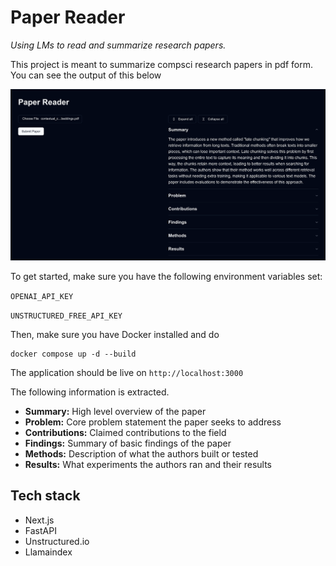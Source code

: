 # Paper Reader

_Using LMs to read and summarize research papers._

This project is meant to summarize compsci research papers in pdf form. You can see the output of this below

![a screenshot of the application](example.png)

To get started, make sure you have the following environment variables set:

`OPENAI_API_KEY`

`UNSTRUCTURED_FREE_API_KEY`

Then, make sure you have Docker installed and do

```
docker compose up -d --build
```

The application should be live on `http://localhost:3000`

The following information is extracted.

- **Summary:** High level overview of the paper
- **Problem:** Core problem statement the paper seeks to address
- **Contributions:** Claimed contributions to the field
- **Findings:** Summary of basic findings of the paper
- **Methods:** Description of what the authors built or tested
- **Results:** What experiments the authors ran and their results

## Tech stack

- Next.js
- FastAPI
- Unstructured.io
- Llamaindex
